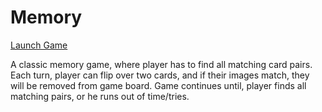 # Memory 

 <p><a href="https://krisrss.github.io/mastermind-game/" >Launch Game</a></p>
  
<p>A classic memory game, where player has to find all matching card pairs. Each turn, player can flip over two cards, and if their images match, they will be removed from game board. Game continues until, player finds all matching pairs, or he runs out of time/tries.</p>
